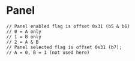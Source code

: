 # Panel

    // Panel enabled flag is offset 0x31 (b5 & b6)
    // 0 = A only
    // 1 = B only
    // 2 = A & B
    // Panel selected flag is offset 0x31 (b7);
    // A = 0, B = 1 (not used here)
